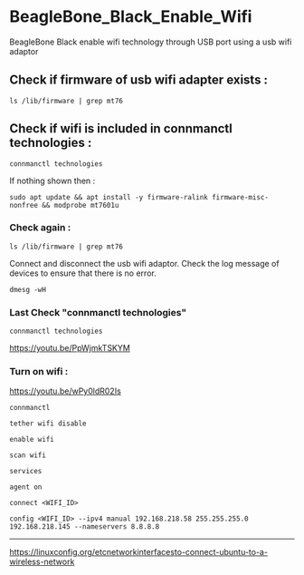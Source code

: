# BeagleBone_Black_Enable_Wifi
BeagleBone Black enable wifi technology through USB port using a usb wifi adaptor



## Check if firmware of usb wifi adapter exists :

```
ls /lib/firmware | grep mt76
```

## Check if wifi is included in connmanctl technologies :

```
connmanctl technologies
```

If nothing shown then :

```
sudo apt update && apt install -y firmware-ralink firmware-misc-nonfree && modprobe mt7601u
```

### Check again :

```
ls /lib/firmware | grep mt76
```

Connect and disconnect the usb wifi adaptor.
Check the log message of devices to ensure that there is no error.

```
dmesg -wH
```

### Last Check "connmanctl technologies"

```
connmanctl technologies
```

https://youtu.be/PpWjmkTSKYM



### Turn on wifi :

https://youtu.be/wPy0ldR02Is

```
connmanctl
```
```
tether wifi disable
```

```
enable wifi
```

```
scan wifi
```

```
services
```

```
agent on
```

```
connect <WIFI_ID>
```

```
config <WIFI_ID> --ipv4 manual 192.168.218.58 255.255.255.0 192.168.218.145 --nameservers 8.8.8.8
```
---

https://linuxconfig.org/etcnetworkinterfacesto-connect-ubuntu-to-a-wireless-network
